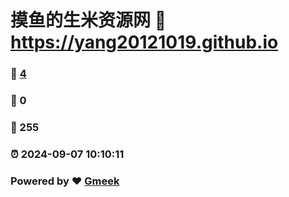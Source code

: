 # 摸鱼的生米资源网 :link: https://yang20121019.github.io 
### :page_facing_up: [4](https://yang20121019.github.io/tag.html) 
### :speech_balloon: 0 
### :hibiscus: 255 
### :alarm_clock: 2024-09-07 10:10:11 
### Powered by :heart: [Gmeek](https://github.com/Meekdai/Gmeek)
